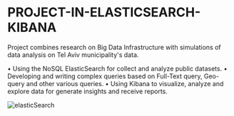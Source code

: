 # PROJECT-IN-ELASTICSEARCH-KIBANA

Project combines research on Big Data Infrastructure with simulations of data analysis on Tel Aviv municipality's data.

•	Using the NoSQL ElasticSearch for collect and analyze public datasets.
•	Developing and writing complex queries based on Full-Text query, Geo-query and other various queries.
•	Using Kibana to visualize, analyze and explore data for generate insights and receive reports.


![elasticSearch](https://user-images.githubusercontent.com/48159579/88530971-d03b0280-d00a-11ea-8418-a032dc7c9ce9.png)

